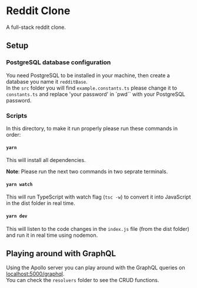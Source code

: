 # Reddit Clone   
A full-stack reddit clone.

## Setup

### PostgreSQL database configuration
You need PostgreSQL to be installed in your machine, then create a database you name it `redditBase`.  
In the `src` folder you will find `example.constants.ts` please change it to `constants.ts` and replace 'your password' in `pwd`` with your PostgreSQL password.  

### Scripts
In this directory, to make it run properly please run these commands in order:  

#### `yarn`
This will install all dependencies.

**Note**: Please run the next two commands in two seprate terminals.  

#### `yarn watch`
This will run TypeScript with watch flag (`tsc -w`) to convert it into JavaScript in the dist folder in real time.  

#### `yarn dev`
This will listen to the code changes in the `index.js` file (from the dist folder) and run it in real time using nodemon.  

## Playing around with GraphQL
Using the Apollo server you can play around with the GraphQL queries on [localhost:5000/graphql](http://localhost:5000/graphql).  
You can check the `resolvers` folder to see the CRUD functions.  
